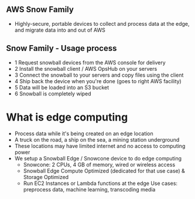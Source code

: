 ## AWS Snow Family
- Highly-secure, portable devices to collect and process data at the edge, and migrate data into and out of AWS

## Snow Family - Usage process
- 1 Request snowball devices from the AWS console for delivery
- 2 Install the snowball client / AWS OpsHub on your servers
- 3 Connect the snowball to your servers and copy files using the client
- 4 Ship back the device when you're done (goes to right AWS facility)
- 5 Data will be loaded into an S3 bucket
- 6 Snowball is completely wiped

# What is edge computing
- Process data while it's being created on an edge location
- A truck on the road, a ship on the sea, a mining station underground
- These locations may have limited internet and no access to computing power
- We setup a Snowball Edge / Snowcone device to do edge computing
    - Snowcone: 2 CPUs, 4 GB of memory, wired or wireless access
    - Snowball Edge Compute Optimized (dedicated for that use case) & Storage Optimized
    - Run EC2 Instances or Lambda functions at the edge
Use cases: preprocess data, machine learning, transcoding media